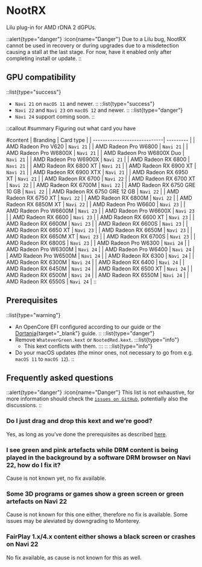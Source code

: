 # NootRX

Lilu plug-in for AMD rDNA 2 dGPUs.

::alert{type="danger"}
:icon{name="Danger"} Due to a Lilu bug, NootRX cannot be used in recovery or during upgrades due to a misdetection causing a stall at the last stage.
For now, have it enabled only after completing install or update.
::

## GPU compatibility

::list{type="success"}
- `Navi 21` on `macOS 11` and newer.
::
::list{type="success"}
- `Navi 22` and `Navi 23` on `macOS 12` and newer.
::
::list{type="danger"}
- `Navi 24` support coming soon.
::

::callout
#summary
Figuring out what card you have

#content
| Branding                     | Card type |
| -----------------------------| --------- |
| AMD Radeon Pro V620          | `Navi 21` |
| AMD Radeon Pro W6800         | `Navi 21` |
| AMD Radeon Pro W6800X        | `Navi 21` |
| AMD Radeon Pro W6800X Duo    | `Navi 21` |
| AMD Radeon Pro W6900X        | `Navi 21` |
| AMD Radeon RX 6800           | `Navi 21` |
| AMD Radeon RX 6800 XT        | `Navi 21` |
| AMD Radeon RX 6900 XT        | `Navi 21` |
| AMD Radeon RX 6900 XTX       | `Navi 21` |
| AMD Radeon RX 6950 XT        | `Navi 21` |
| AMD Radeon RX 6700           | `Navi 22` |
| AMD Radeon RX 6700 XT        | `Navi 22` |
| AMD Radeon RX 6700M          | `Navi 22` |
| AMD Radeon RX 6750 GRE 10 GB | `Navi 22` |
| AMD Radeon RX 6750 GRE 12 GB | `Navi 22` |
| AMD Radeon RX 6750 XT        | `Navi 22` |
| AMD Radeon RX 6800M          | `Navi 22` |
| AMD Radeon RX 6850M XT       | `Navi 22` |
| AMD Radeon Pro W6600         | `Navi 23` |
| AMD Radeon Pro W6600M        | `Navi 23` |
| AMD Radeon Pro W6600X        | `Navi 23` |
| AMD Radeon RX 6600           | `Navi 23` |
| AMD Radeon RX 6600 XT        | `Navi 23` |
| AMD Radeon RX 6600M          | `Navi 23` |
| AMD Radeon RX 6600S          | `Navi 23` |
| AMD Radeon RX 6650 XT        | `Navi 23` |
| AMD Radeon RX 6650M          | `Navi 23` |
| AMD Radeon RX 6650M XT       | `Navi 23` |
| AMD Radeon RX 6700S          | `Navi 23` |
| AMD Radeon RX 6800S          | `Navi 23` |
| AMD Radeon Pro W6300         | `Navi 24` |
| AMD Radeon Pro W6300M        | `Navi 24` |
| AMD Radeon Pro W6400         | `Navi 24` |
| AMD Radeon Pro W6500M        | `Navi 24` |
| AMD Radeon RX 6300           | `Navi 24` |
| AMD Radeon RX 6300M          | `Navi 24` |
| AMD Radeon RX 6400           | `Navi 24` |
| AMD Radeon RX 6450M          | `Navi 24` |
| AMD Radeon RX 6500 XT        | `Navi 24` |
| AMD Radeon RX 6500M          | `Navi 24` |
| AMD Radeon RX 6550M          | `Navi 24` |
| AMD Radeon RX 6550S          | `Navi 24` |
::

## Prerequisites

::list{type="warning"}
- An OpenCore EFI configured according to our guide or the [Dortania](https://dortania.github.io){target="_blank"} guide.
::
::list{type="danger"}
- Remove `WhateverGreen.kext` or `NootedRed.kext`.
:::list{type="info"}
  - This kext conflicts with them.
:::
::
::list{type="info"}
- Do your macOS updates (the minor ones, not necessary to go from e.g. `macOS 11` to `macOS 12`).
::

## Frequently asked questions

::alert{type="danger"}
:icon{name="Danger"} This list is not exhaustive, for more information should check the [`issues on GitHub`](https://github.com/ChefKissInc/NootRX/issues), potentially also the discussions.
::

### Do I just drag and drop this kext and we're good?

Yes, as long as you've done the prerequisites as described [here](#prerequisites).

### I see green and pink artefacts while DRM content is being played in the background by a software DRM browser on Navi 22, how do I fix it?

Cause is not known yet, no fix available.

### Some 3D programs or games show a green screen or green artefacts on Navi 22

Cause is not known for this one either, therefore no fix is available. Some issues may be aleviated by downgrading to Monterey.

### FairPlay 1.x/4.x content either shows a black screen or crashes on Navi 22

No fix available, as cause is not known for this as well.
